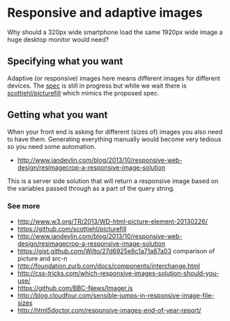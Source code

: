 # Responsive and adaptive images

Why should a 320px wide smartphone load the same 1920px wide image a huge desktop monitor would need?

## Specifying what you want

Adaptive (or responsive) images here means different images for different devices. The [<picture> spec](http://www.w3.org/TR/2013/WD-html-picture-element-20130226/) is still in progress but while we wait there is [scottjehl/picturefill](https://github.com/scottjehl/picturefill) which mimics the proposed spec.

## Getting what you want

When your front end is asking for different (sizes of) images you also need to have them. Generating everything manually would become very tedious so you need some automation.

- http://www.iandevlin.com/blog/2013/10/responsive-web-design/resimagecrop-a-responsive-image-solution

This is a server side solution that will return a responsive image based on the variables passed through as a part of the query string.

### See more

- http://www.w3.org/TR/2013/WD-html-picture-element-20130226/
- https://github.com/scottjehl/picturefill
- http://www.iandevlin.com/blog/2013/10/responsive-web-design/resimagecrop-a-responsive-image-solution
- https://gist.github.com/Wilto/27d6925e8c1a71a87a03
comparison of picture and src-n
- http://foundation.zurb.com/docs/components/interchange.html
- http://css-tricks.com/which-responsive-images-solution-should-you-use/
- https://github.com/BBC-News/Imager.js
- http://blog.cloudfour.com/sensible-jumps-in-responsive-image-file-sizes
- http://html5doctor.com/responsive-images-end-of-year-report/
